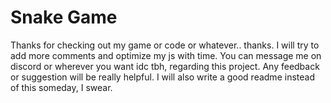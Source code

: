 # Snake Game
Thanks for checking out my game or code or whatever.. thanks. I will try to add more comments and optimize my js with time. You can message me on discord or wherever you want idc tbh, regarding this project. Any feedback or suggestion will be really helpful.
I will also write a good readme instead of this someday, I swear.